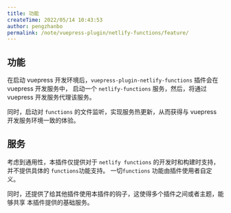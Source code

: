 ```yaml
---
title: 功能
createTime: 2022/05/14 10:43:53
author: pengzhanbo
permalink: /note/vuepress-plugin/netlify-functions/feature/
---
```


## 功能

在启动 vuepress 开发环境后，`vuepress-plugin-netlify-functions` 插件会在 vuepress 开发服务中，
启动一个 `netlify-functions` 服务，然后，将通过 vuepress 开发服务代理该服务。 

同时，启动对 `functions` 的文件监听，实现服务热更新，从而获得与 vuepress 开发服务环境一致的体验。

## 服务

考虑到通用性，本插件仅提供对于 `netlify functions` 的开发时和构建时支持，并不提供具体的 `functions`功能支持。
一切`functions` 功能由插件使用者自定义。

同时，还提供了给其他插件使用本插件的钩子，这使得多个插件之间或者主题，能够共享 本插件提供的基础服务。
